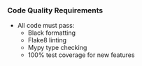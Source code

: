 ### Code Quality Requirements
- All code must pass:
  - Black formatting
  - Flake8 linting
  - Mypy type checking
  - 100% test coverage for new features
